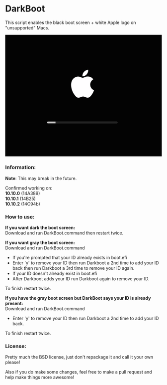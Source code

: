 # DarkBoot
This script enables the black boot screen + white Apple logo on "unsupported" Macs.

![Preview](example.png)

### Information:
**Note**: This may break in the future.

Confirmed working on:    
**10.10.0** (14A389)    
**10.10.1** (14B25)    
**10.10.2** (14C94b)    

### How to use:
**If you want dark the boot screen:**    
Download and run DarkBoot.command then restart twice.


**If you want gray the boot screen:**    
Download and run DarkBoot.command

* If you're prompted that your ID already exists in boot.efi
 * Enter 'y' to remove your ID then run Darkboot a 2nd time to add your ID back then run Darkboot a 3rd time to remove your ID again.    
* If your ID doesn't already exist in boot.efi    
 * After Darkboot adds your ID run Darkboot again to remove your ID.

To finish restart twice. 

**If you have the gray boot screen but DarkBoot says your ID is already present:**    
Download and run DarkBoot.command

* Enter 'y' to remove your ID then run Darkboot a 2nd time to add your ID back.

To finish restart twice.
	
### License:
Pretty much the BSD license, just don't repackage it and call it your own please!

Also if you do make some changes, feel free to make a pull request and help make things more awesome!
